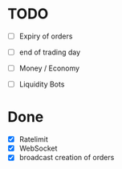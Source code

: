 # TODO
- [ ] Expiry of orders
- [ ] end of trading day
- [ ] Money / Economy
- [ ] Liquidity Bots


# Done
- [x] Ratelimit
- [x] WebSocket
- [x] broadcast creation of orders